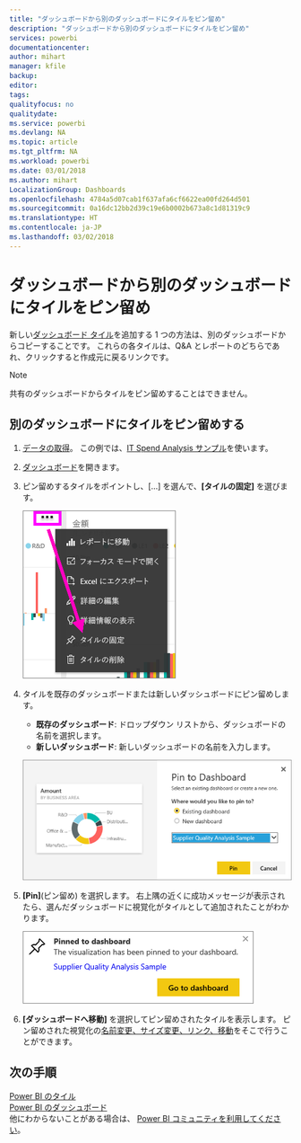 ```yaml
---
title: "ダッシュボードから別のダッシュボードにタイルをピン留め"
description: "ダッシュボードから別のダッシュボードにタイルをピン留め"
services: powerbi
documentationcenter: 
author: mihart
manager: kfile
backup: 
editor: 
tags: 
qualityfocus: no
qualitydate: 
ms.service: powerbi
ms.devlang: NA
ms.topic: article
ms.tgt_pltfrm: NA
ms.workload: powerbi
ms.date: 03/01/2018
ms.author: mihart
LocalizationGroup: Dashboards
ms.openlocfilehash: 4784a5d07cab1f637afa6cf6622ea00fd264d501
ms.sourcegitcommit: 0a16dc12bb2d39c19e6b0002b673a8c1d81319c9
ms.translationtype: HT
ms.contentlocale: ja-JP
ms.lasthandoff: 03/02/2018
---
```

# <a name="pin-a-tile-from-one-dashboard-to-another-dashboard"></a>ダッシュボードから別のダッシュボードにタイルをピン留め
新しい[ダッシュボード タイル](service-dashboard-tiles.md)を追加する 1 つの方法は、別のダッシュボードからコピーすることです。 これらの各タイルは、Q&A とレポートのどちらであれ、クリックすると作成元に戻るリンクです。 

> [!NOTE]
> 共有のダッシュボードからタイルをピン留めすることはできません。

## <a name="pin-a-tile-to-another-dashboard"></a>別のダッシュボードにタイルをピン留めする
1. [データの取得](service-get-data.md)。 この例では、[IT Spend Analysis サンプル](sample-it-spend.md)を使います。
2. [ダッシュボード](service-dashboards.md)を開きます。
3. ピン留めするタイルをポイントし、[...] を選んで、**[タイルの固定]** を選びます。  
   
   ![省略記号メニュー](media/service-pin-tile-to-another-dashboard/power-bi-pin-another-dash.png)
4. タイルを既存のダッシュボードまたは新しいダッシュボードにピン留めします。 
   
   * **既存のダッシュボード**: ドロップダウン リストから、ダッシュボードの名前を選択します。
   * **新しいダッシュボード**: 新しいダッシュボードの名前を入力します。
   
   ![ダッシュボードにピン留めダイアログ](media/service-pin-tile-to-another-dashboard/pbi_pintoanotherdash.png)
5. **[Pin]**(ピン留め) を選択します。
   右上隅の近くに成功メッセージが表示されたら、選んだダッシュボードに視覚化がタイルとして追加されたことがわかります。
   
   ![ダッシュボードにピン留めウィンドウ](media/service-pin-tile-to-another-dashboard/power-bi-pin-success.png)
6. **[ダッシュボードへ移動]** を選択してピン留めされたタイルを表示します。 ピン留めされた視覚化の[名前変更、サイズ変更、リンク、移動](service-dashboard-edit-tile.md)をそこで行うことができます。

## <a name="next-steps"></a>次の手順
[Power BI のタイル](service-dashboard-tiles.md)  
[Power BI のダッシュボード](service-dashboards.md)  
他にわからないことがある場合は、 [Power BI コミュニティを利用してください](http://community.powerbi.com/)。

